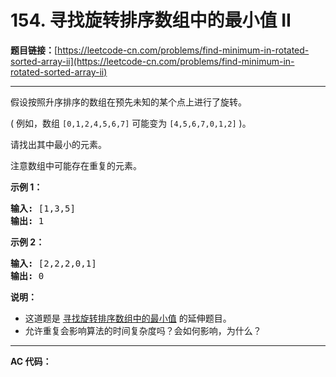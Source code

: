 # 154. 寻找旋转排序数组中的最小值 II

**题目链接：**[https://leetcode-cn.com/problems/find-minimum-in-rotated-sorted-array-ii](https://leetcode-cn.com/problems/find-minimum-in-rotated-sorted-array-ii)

---

<div class="content__1Y2H">
 <div class="notranslate">
  <p>假设按照升序排序的数组在预先未知的某个点上进行了旋转。</p> 
  <p>( 例如，数组&nbsp;<code>[0,1,2,4,5,6,7]</code> <strong> </strong>可能变为&nbsp;<code>[4,5,6,7,0,1,2]</code>&nbsp;)。</p> 
  <p>请找出其中最小的元素。</p> 
  <p>注意数组中可能存在重复的元素。</p> 
  <p><strong>示例 1：</strong></p> 
  <pre class="language-text"><strong>输入:</strong> [1,3,5]
<strong>输出:</strong> 1</pre> 
  <p><strong>示例&nbsp;2：</strong></p> 
  <pre class="language-text"><strong>输入:</strong> [2,2,2,0,1]
<strong>输出:</strong> 0</pre> 
  <p><strong>说明：</strong></p> 
  <ul> 
   <li>这道题是&nbsp;<a href="https://leetcode-cn.com/problems/find-minimum-in-rotated-sorted-array/description/">寻找旋转排序数组中的最小值</a>&nbsp;的延伸题目。</li> 
   <li>允许重复会影响算法的时间复杂度吗？会如何影响，为什么？</li> 
  </ul> 
 </div>
</div>

---

**AC 代码：**

```java

```